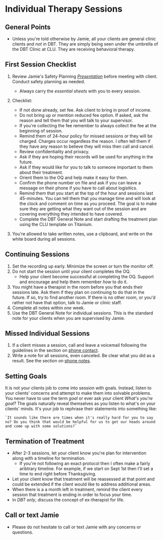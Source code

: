 # Individual Therapy Sessions

## General Points

* Unless you're told otherwise by Jamie, all your clients are general clinic clients and _not_ in DBT.  They are simply being seen under the umbrella of the DBT Clinic at CLU.  They are receiving behavioral therapy.

## First Session Checklist

1. Review Jamie's Safety Planning _[Presentation](https://speakerdeck.com/jdbedics/clu-clinic-orientation-on-safety-planning)_ before meeting with client.  Conduct safety planning as needed. 
    * Always carry the *essential sheets* with you to every session.
2. Checklist:
    * If not done already, set fee. Ask client to bring in proof of income.
    * Do not bring up or mention reduced fee option. If asked, ask the reason and tell them that you will talk to your supervisor.
    * If you're collecting the fee remember to always collect the fee at the beginning of session.
    * Remind them of 24-hour policy for missed sessions or they will be charged.  Charges occur regardless the reason. I often tell them if they have any reason to believe they will miss then call and cancel. 
    * Review confidentiality and privacy.  
    * Ask if they are hoping their records will be used for anything in the future.
    * Ask if they would like for you to talk to someone important to them about their treatment.
    * Orient them to the OQ and help make it easy for them. 
    * Confirm the phone number on file and ask if you can leave a message on their phone if you have to call about logisitics.
    * Remind them that you start at the top of the hour and sessions last 45-minutes.  You can tell them that you manage time and will look at the clock and comment on time as you proceed.  The goal is to make sure they are getting what they want out of the session and are covering everything they intended to have covered.
    * Complete the DBT General Note and start drafting the treatment plan using the CLU template on Titanium.

3. You're allowed to take written notes, use a clipboard, and write on the white board during all sessions.  

## Continuing Sessions

1. Set the recording up early.  Minimize the screen or turn the monitor off.
2. Do not start the session until your client completes the OQ.  
    * Help your client become successful at completing the OQ. Support and encourage and help them remember _how_ to do it. 
3. You might have a therapist in the room before you that ends their sessions late.  Ask them if they plan on continuing to do that in the future.  If so, try to find another room.  If there is no other room, or you'd rather not have that option, talk to Jamie or clinic staff.
4. Complete all notes within *one* week. 
5. Use the DBT General Note for individual sessions.  This is the standard note for your clients when you are supervised by Jamie. 

## Missed Individual Sessions

1. If a client misses a session, call and leave a voicemail following the guidelines in the section on [phone contact](phone-contact-with-clients.html).
2. Write a note for all sessions, even canceled.  Be clear what you did as a result. See the section on [phone notes](phone-contact-with-clients.html).
  

## Setting Goals

It is not your clients job to come into session with goals.  Instead, listen to your clients' concerns and attempt to make them into solvable problems. You never have to use the term _goal_ or ever ask your client _What's you're goal_?  The goals naturally reveal themselves as you listen to what's on your clients' minds. It's your job to rephrase their statements into something like:

    `It sounds like there are times when it's really hard for you to say no? Do you think that would be helpful for us to get our heads around and come up with some solutions?`

## Termination of Treatment

* After 2-3 sessions, let your client know you're plan for intervention along with a timeline for termination.
    * If you're not following an exact protocol then I often make a fairly aribtrary timeline.  For example, if we start on Sept 1st then I'll set a time to end right before Thanksgiving.  
* Let your client know that treatment will be reassessed at that point and could be extended if the client would like to address additional areas.
* When there is a a month left in treatment, remind the client every session that treatment is ending in order to focus your time. 
* In _DBT only_, discuss the concept of ex-therapist for life. 

## Call or text Jamie

* Please do not hesitate to call or text Jamie with any concerns or questions.
